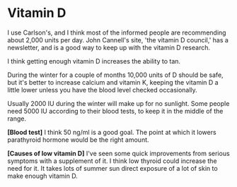 # Vitamin D

I use Carlson's, and I think most of the informed people are recommending about 2,000 units per day. John Cannell's site, 'the vitamin D council,' has a newsletter, and is a good way to keep up with the vitamin D research.

I think getting enough vitamin D increases the ability to tan.

During the winter for a couple of months 10,000 units of D should be safe, but it's better to increase calcium and vitamin K, keeping the vitamin D a little lower unless you have the blood level checked occasionally.

Usually 2000 IU during the winter will make up for no sunlight. Some people need 5000 IU according to their blood tests, to keep it in the middle of the range.

**[Blood test]**
I think 50 ng/ml is a good goal. The point at which it lowers parathyroid hormone would be the right amount.

**[Causes of low vitamin D]**
I've seen some quick improvements from serious symptoms with a supplement of it. I think low thyroid could increase the need for it. It takes lots of summer sun direct exposure of a lot of skin to make enough vitamin D.